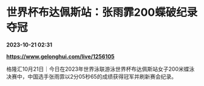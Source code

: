 # 世界杯布达佩斯站：张雨霏200蝶破纪录夺冠

**2023-10-21 02:31**

**https://www.gelonghui.com/live/1256105**

格隆汇10月21日｜今日在2023年世界泳联游泳世界杯布达佩斯站女子200米蝶泳决赛中，中国选手张雨霏以2分05秒65的成绩获得冠军并刷新赛会纪录。